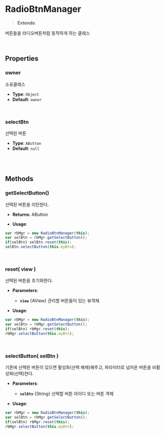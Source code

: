 # RadioBtnManager
> **Extends**: 

버튼들을 라디오버튼처럼 동작하게 하는 클래스

<br/>

## Properties


### owner

소유클래스

* **Type**: `Object`
* **Default**: `owner`

<br/>

### selectBtn

선택된 버튼

* **Type**: `AButton`
* **Default**: `null`

<br/>
<br/>

## Methods

### getSelectButton()

선택된 버튼을 리턴한다.

* **Returns**: AButton

* **Usage**: 
```js
var rbMgr = new RadioBtnManager(this);
var selBtn = rbMgr.getSelectButton();
if(selBtn) selBtn.reset(this);
selBtn.selectButton(this.myBtn);
```

<br/>

### reset( view )

선택된 버튼을 초기화한다.

* **Parameters**: 
	* **`view`** {AView} 관리할 버튼들이 있는 뷰객체

* **Usage**: 
```js
var rbMgr = new RadioBtnManager(this);
var selBtn = rbMgr.getSelectButton();
if(selBtn) rbMgr.reset(this);
rbMgr.selectButton(this.myBtn);
```

<br/>

### selectButton( selBtn )

기존에 선택된 버튼이 있으면 활성화(선택 해제)해주고, 파라미터로 넘어온 버튼을 비활성화(선택)한다.

* **Parameters**: 
	* **`selBtn`** {String} 선택할 버튼 아이디 또는 버튼 객체

* **Usage**: 
```js
var rbMgr = new RadioBtnManager(this);
var selBtn = rbMgr.getSelectButton();
if(selBtn) rbMgr.reset(this);
rbMgr.selectButton(this.myBtn);
```

<br/>
<br/>
